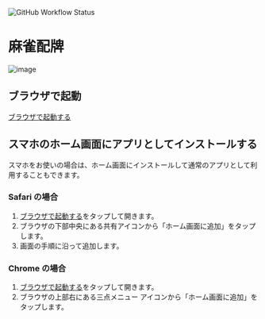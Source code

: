 ![GitHub Workflow Status](https://github.com/emegon/MahjongInitialDraw/actions/workflows/gh-pages.yml/badge.svg)

# 麻雀配牌

![image](https://github.com/user-attachments/assets/27d514fe-3aae-4f4c-866d-66a253e1742b)

## ブラウザで起動

[ブラウザで起動する](https://emegon.github.io/MahjongInitialDraw)

## スマホのホーム画面にアプリとしてインストールする

スマホをお使いの場合は、ホーム画面にインストールして通常のアプリとして利用することもできます。

### Safari の場合

1. [ブラウザで起動する](https://emegon.github.io/MahjongInitialDraw)をタップして開きます。
2. ブラウザの下部中央にある共有アイコンから「ホーム画面に追加」をタップします。
3. 画面の手順に沿って追加します。

### Chrome の場合

1. [ブラウザで起動する](https://emegon.github.io/MahjongInitialDraw)をタップして開きます。
2. ブラウザの上部右にある三点メニュー アイコンから「ホーム画面に追加」をタップします。
